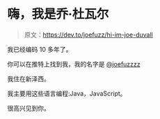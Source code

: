 # 嗨，我是乔·杜瓦尔

> 原文：<https://dev.to/joefuzz/hi-im-joe-duvall>

我已经编码 10 多年了。

你可以在推特上找到我，我的名字是 [@joefuzzzz](https://twitter.com/joefuzzzz)

我住在新泽西。

我主要用这些语言编程:Java，JavaScript。

很高兴见到你。